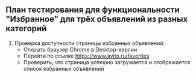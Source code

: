 ## План тестирования для функциональности "Избранное" для трёх объявлений из разных категорий

1. Проверка доступности страницы избранных объявлений:
   - Открыть браузер Chrome в Desktop-версии
   - Перейти по ссылке https://www.avito.ru/favorites
   - Проверить, что страница успешно загружается и отображается список избранных объявлений

